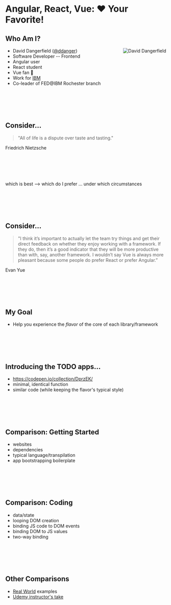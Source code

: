 # Angular, React, Vue: ❤️ Your Favorite!

## Who Am I?

- David Dangerfield ([@ddanger](https://twitter.com/ddanger))<img alt="David Dangerfield" align="right" src="https://www.gravatar.com/avatar/3a586c7a2e29c0a63862edc139e620f4?s=100">
- Software Developer -- Frontend
- Angular user
- React student
- Vue fan 🤩
- Work for [IBM](https://www.ibm.com/services/)
- Co-leader of FED@IBM Rochester branch

<br><br><br><br>

## Consider...

> "All of life is a dispute over taste and tasting."

Friedrich Nietzsche

<br><br><br><br>

which is best --> which do I prefer ... under which circumstances

<br><br><br><br>

## Consider...

> "I think it’s important to actually let the team try things and get their direct feedback on whether they enjoy working with a framework. If they do, then it’s a good indicator that they will be more productive than with, say, another framework. I wouldn’t say Vue is always more pleasant because some people do prefer React or prefer Angular.”

Evan Yue

<br><br><br><br>

## My Goal

- Help you experience the _flavor_ of the core of each library/framework

<br><br><br><br>

## Introducing the TODO apps...

- https://codepen.io/collection/DprzEK/
- minimal, identical function
- similar code (while keeping the flavor's typical style)

<br><br><br><br>

## Comparison: Getting Started
- websites
- dependencies
- typical language/transpilation
- app bootstrapping boilerplate

<br><br><br><br>

## Comparison: Coding
- data/state
- looping DOM creation
- binding JS code to DOM events
- binding DOM to JS values
- two-way binding

<br><br><br><br>

## Other Comparisons
- [Real World](https://github.com/gothinkster/realworld) examples
- [Udemy instructor's take](https://www.youtube.com/watch?v=KMX1mFEmM3E)
